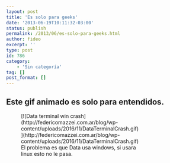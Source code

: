 ```yaml
---
layout: post
title: 'Es solo para geeks'
date: '2013-06-19T10:11:32-03:00'
status: publish
permalink: /2013/06/es-solo-para-geeks.html
author: fideo
excerpt: ''
type: post
id: 786
category:
    - 'Sin categoría'
tag: []
post_format: []
---
```

Este gif animado es solo para entendidos.
-----------------------------------------

<figure aria-describedby="caption-attachment-787" class="wp-caption alignnone" id="attachment_787" style="width: 320px">[![Data terminal win crash](http://federicomazzei.com.ar/blog/wp-content/uploads/2016/11/DataTerminalCrash.gif)](http://federicomazzei.com.ar/blog/wp-content/uploads/2016/11/DataTerminalCrash.gif)<figcaption class="wp-caption-text" id="caption-attachment-787">El problema es que Data usa windows, si usara linux esto no le pasa.</figcaption></figure>

